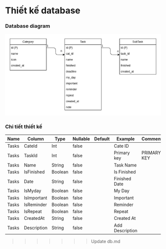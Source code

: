 # Thiết kế database

### Database diagram

![image](database-diagram.png)

### Chi tiết thiết kế

| Name  |  Column     |  Type   |  Nullable | Default |   Example      |  Comments   |            
|-------|-------------|---------|-----------|---------|----------------|-------------|
| Tasks | CateId      | Int     |  false    |         | Cate ID        |             |
| Tasks | TaskId      | Int     |  false    |         | Primary key    | PRIMARY KEY |
| Tasks | Name        | String  |  false    |         | Task Name      |             |
| Tasks | IsFinished  | Boolean |  false    |         | Is Finished    |             |
| Tasks | Date        | String  |  false    |         | Finished Date  |             |
| Tasks | IsMyday     | Boolean |  false    |         | My Day         |             |
| Tasks | IsImportant | Boolean |  false    |         | Important      |             |
| Tasks | IsReminder  | Boolean |  false    |         | Reminder       |             |
| Tasks | IsRepeat    | Boolean |  false    |         | Repeat         |             |
| Tasks | CreatedAt   | String  |  false    |         | Created At     |             |
| Tasks | Description | String  |  false    |         | Add Description|             |
>>>>>>> Update db.md
